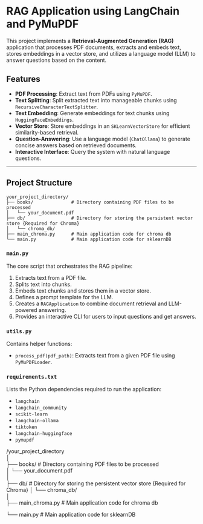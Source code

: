 # RAG Application using LangChain and PyMuPDF

This project implements a **Retrieval-Augmented Generation (RAG)** application that processes PDF documents, extracts and embeds text, stores embeddings in a vector store, and utilizes a language model (LLM) to answer questions based on the content. 

## Features
- **PDF Processing**: Extract text from PDFs using `PyMuPDF`.
- **Text Splitting**: Split extracted text into manageable chunks using `RecursiveCharacterTextSplitter`.
- **Text Embedding**: Generate embeddings for text chunks using `HuggingFaceEmbeddings`.
- **Vector Store**: Store embeddings in an `SKLearnVectorStore` for efficient similarity-based retrieval.
- **Question-Answering**: Use a language model (`ChatOllama`) to generate concise answers based on retrieved documents.
- **Interactive Interface**: Query the system with natural language questions.

---

## Project Structure

```plaintext  
your_project_directory/  
├── books/              # Directory containing PDF files to be processed  
│   └── your_document.pdf  
├── db/                 # Directory for storing the persistent vector store {Required for Chroma}  
│   └── chroma_db/  
├── main_chroma.py      # Main application code for chroma db  
└── main.py             # Main application code for sklearnDB 
```

### `main.py`
The core script that orchestrates the RAG pipeline:
1. Extracts text from a PDF file.
2. Splits text into chunks.
3. Embeds text chunks and stores them in a vector store.
4. Defines a prompt template for the LLM.
5. Creates a `RAGApplication` to combine document retrieval and LLM-powered answering.
6. Provides an interactive CLI for users to input questions and get answers.

### `utils.py`
Contains helper functions:
- `process_pdf(pdf_path)`: Extracts text from a given PDF file using `PyMuPDFLoader`.

### `requirements.txt`
Lists the Python dependencies required to run the application:
- `langchain`
- `langchain_community`
- `scikit-learn`
- `langchain-ollama`
- `tiktoken`
- `langchain-huggingface`
- `pymupdf`



/your_project_directory  
│  
├── books/              # Directory containing PDF files to be processed  
│   └── your_document.pdf  
│  
├── db/                 # Directory for storing the persistent vector store  {Required for Chroma}
│   └── chroma_db/  
│  
├── main_chroma.py   #  Main application code for chroma db  

└── main.py             # Main application code for sklearnDB

